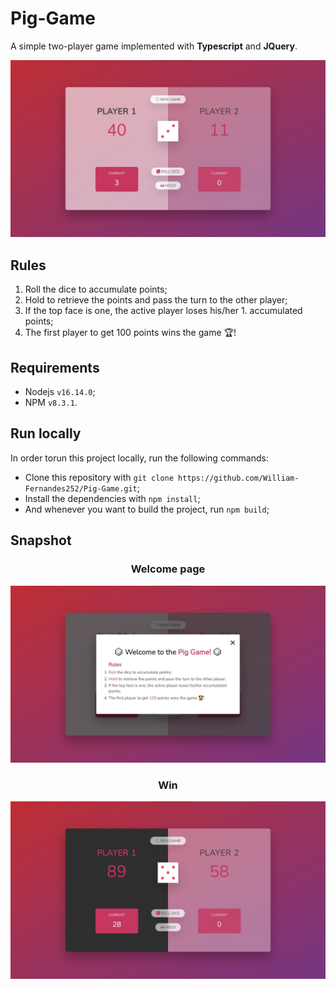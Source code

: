 # Pig-Game

A simple two-player game implemented with **Typescript** and **JQuery**.

![Game](./snapshot/game.jpg)

## Rules

1. Roll the dice to accumulate points;
1. Hold to retrieve the points and pass the turn to the other player;
1. If the top face is one, the active player loses his/her 1. accumulated points;
1. The first player to get 100 points wins the game 🏆!

## Requirements

-   Nodejs `v16.14.0`;
-   NPM `v8.3.1`.

## Run locally

In order torun this project locally, run the following commands:

-   Clone this repository with `git clone https://github.com/William-Fernandes252/Pig-Game.git`;
-   Install the dependencies with `npm install`;
-   And whenever you want to build the project, run `npm build`;

## Snapshot

<h3 style="text-align:center">Welcome page</h3>

![Rules](./snapshot/rules.jpg)

<h3 style="text-align:center">Win</h3>

![Winner](./snapshot/winner.jpg)
